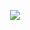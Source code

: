 <p align="center"><a title="Become a Patron" href="https://www.patreon.com/Malonan"><img src="https://c5.patreon.com/external/logo/become_a_patron_button.png"></img></a></p>
